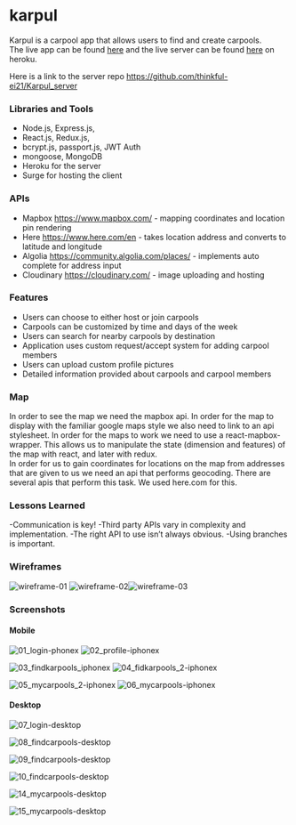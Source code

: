 # karpul

Karpul is a carpool app that allows users to find and create carpools.   
The live app can be found [here](http://karpul-client.surge.sh/) and the live server can be found [here](https://karpul-server.herokuapp.com/) on heroku.

Here is a link to the server repo https://github.com/thinkful-ei21/Karpul_server

### Libraries and Tools

- Node.js, Express.js,
- React.js, Redux.js,
- bcrypt.js, passport.js, JWT Auth
- mongoose, MongoDB
- Heroku for the server
- Surge for hosting the client

### APIs
- Mapbox https://www.mapbox.com/ - mapping coordinates and location pin rendering
- Here https://www.here.com/en - takes location address and converts to latitude and longitude
- Algolia https://community.algolia.com/places/ - implements auto complete for address input
- Cloudinary https://cloudinary.com/ - image uploading and hosting

### Features

- Users can choose to either host or join carpools
- Carpools can be customized by time and days of the week
- Users can search for nearby carpools by destination
- Application uses custom request/accept system for adding carpool members
- Users can upload custom profile pictures
- Detailed information provided about carpools and carpool members

### Map

In order to see the map we need the mapbox api. In order for the map to display with the familiar google maps style we also need to link to an api stylesheet.
In order for the maps to work we need to use a react-mapbox-wrapper.
This allows us to manipulate the state (dimension and features) of the map with react, and later with redux.  
In order for us to gain coordinates for locations on the map from addresses that are given to us we need an api that performs geocoding. There are several apis that perform this task. We used here.com for this.

### Lessons Learned 

-Communication is key!
-Third party APIs vary in complexity and implementation.
-The right API to use isn’t always obvious.
-Using branches is important.

### Wireframes
![wireframe-01](https://user-images.githubusercontent.com/8137381/45229734-8eb8d700-b27b-11e8-9178-dce6bce10598.png)
![wireframe-02](https://user-images.githubusercontent.com/8137381/45229747-94aeb800-b27b-11e8-8d0b-116cb2cdaee1.png)![wireframe-03](https://user-images.githubusercontent.com/8137381/45229874-fe2ec680-b27b-11e8-818e-fd8575cc1334.png)

### Screenshots

#### Mobile
![01_login-phonex](https://user-images.githubusercontent.com/8137381/45250264-3f5ac100-b2e4-11e8-8305-d54ae285e792.png)   ![02_profile-iphonex](https://user-images.githubusercontent.com/8137381/45250265-3f5ac100-b2e4-11e8-8382-63919cc0a757.png)


![03_findkarpools_iphonex](https://user-images.githubusercontent.com/8137381/45250266-3f5ac100-b2e4-11e8-873f-e1964af725d7.png)   ![04_fidkarpools_2-iphonex](https://user-images.githubusercontent.com/8137381/45250267-3f5ac100-b2e4-11e8-8c4e-778323e0c243.png)


![05_mycarpools_2-iphonex](https://user-images.githubusercontent.com/8137381/45250268-3f5ac100-b2e4-11e8-9ca6-ccbb79a95d5d.png)   ![06_mycarpools-iphonex](https://user-images.githubusercontent.com/8137381/45250269-3f5ac100-b2e4-11e8-84b5-ff1bb4016dbb.png)

#### Desktop
![07_login-desktop](https://user-images.githubusercontent.com/8137381/45250270-3ff35780-b2e4-11e8-818b-cde5d79a7cd5.png)

![08_findcarpools-desktop](https://user-images.githubusercontent.com/8137381/45250271-3ff35780-b2e4-11e8-97ef-cc20c5dbe771.png)

![09_findcarpools-desktop](https://user-images.githubusercontent.com/8137381/45250272-3ff35780-b2e4-11e8-8aac-5bb30460b1d1.png)

![10_findcarpools-desktop](https://user-images.githubusercontent.com/8137381/45250274-3ff35780-b2e4-11e8-9f55-3da8eeebd120.png)

![14_mycarpools-desktop](https://user-images.githubusercontent.com/8137381/45250275-3ff35780-b2e4-11e8-80ac-f0a42f322a6c.png)

![15_mycarpools-desktop](https://user-images.githubusercontent.com/8137381/45250276-3ff35780-b2e4-11e8-85b8-bc22b47ef318.png)

